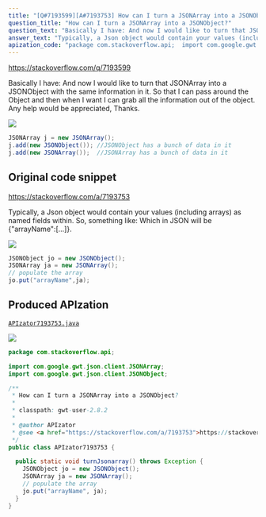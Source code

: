 ```yaml
---
title: "[Q#7193599][A#7193753] How can I turn a JSONArray into a JSONObject?"
question_title: "How can I turn a JSONArray into a JSONObject?"
question_text: "Basically I have: And now I would like to turn that JSONArray into a JSONObject with the same information in it.  So that I can pass around the Object and then when I want I can grab all the information out of the object.  Any help would be appreciated, Thanks."
answer_text: "Typically, a Json object would contain your values (including arrays) as named fields within. So, something like: Which in JSON will be {\"arrayName\":[...]}."
apization_code: "package com.stackoverflow.api;  import com.google.gwt.json.client.JSONArray; import com.google.gwt.json.client.JSONObject;  /**  * How can I turn a JSONArray into a JSONObject?  *  * classpath: gwt-user-2.8.2  *  * @author APIzator  * @see <a href=\"https://stackoverflow.com/a/7193753\">https://stackoverflow.com/a/7193753</a>  */ public class APIzator7193753 {    public static void turnJsonarray() throws Exception {     JSONObject jo = new JSONObject();     JSONArray ja = new JSONArray();     // populate the array     jo.put(\"arrayName\", ja);   } }"
---
```


https://stackoverflow.com/q/7193599

Basically I have:
And now I would like to turn that JSONArray into a JSONObject with the same information in it.  So that I can pass around the Object and then when I want I can grab all the information out of the object.  Any help would be appreciated, Thanks.


<div class="code-logo"><img src="/stackoverflow.png" /></div>

```java
JSONArray j = new JSONArray();
j.add(new JSONObject()); //JSONObject has a bunch of data in it
j.add(new JSONArray());  //JSONArray has a bunch of data in it
```


## Original code snippet

https://stackoverflow.com/a/7193753

Typically, a Json object would contain your values (including arrays) as named fields within. So, something like:
Which in JSON will be {&quot;arrayName&quot;:[...]}.

<div class="code-logo"><img src="/stackoverflow.png" /></div>

```java
JSONObject jo = new JSONObject();
JSONArray ja = new JSONArray();
// populate the array
jo.put("arrayName",ja);
```

## Produced APIzation

[`APIzator7193753.java`](https://github.com/pasqualesalza/apization-temp-data/raw/master/search/APIzator7193753.java)

<div class="code-logo"><img src="/apizator.png" /></div>

```java
package com.stackoverflow.api;

import com.google.gwt.json.client.JSONArray;
import com.google.gwt.json.client.JSONObject;

/**
 * How can I turn a JSONArray into a JSONObject?
 *
 * classpath: gwt-user-2.8.2
 *
 * @author APIzator
 * @see <a href="https://stackoverflow.com/a/7193753">https://stackoverflow.com/a/7193753</a>
 */
public class APIzator7193753 {

  public static void turnJsonarray() throws Exception {
    JSONObject jo = new JSONObject();
    JSONArray ja = new JSONArray();
    // populate the array
    jo.put("arrayName", ja);
  }
}

```